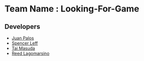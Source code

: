 # Team Name : Looking-For-Game

## Developers

* [Juan Palos](https://github.com/ElStickers)
* [Spencer Leff](https://github.com/spencerleff)
* [Tai Masuda](https://github.com/tmasuda14)
* [Reed Lagomarsino](https://github.com/ReedLago)
